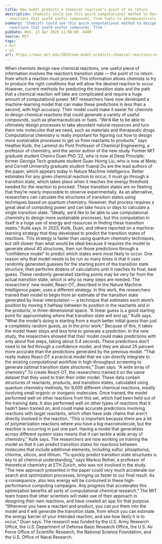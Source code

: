 ```yaml
---
title: New model predicts a chemical reaction’s point of no return
description: Chemists could use this quick computational method to design more efficient
  reactions that yield useful compounds, from fuels to pharmaceuticals.
summary: 'Chemists could use this quick computational method to design more efficient
  reactions that yield useful compounds, from '
pubDate: Wed, 23 Apr 2025 11:00:00 -0400
source: MIT
tags:
- mit
- ai
url: https://news.mit.edu/2025/new-model-predicts-chemical-reactions-no-return-point-0423
---
```


When chemists design new chemical reactions, one useful piece of information involves the reaction’s transition state — the point of no return from which a reaction must proceed.
This information allows chemists to try to produce the right conditions that will allow the desired reaction to occur. However, current methods for predicting the transition state and the path that a chemical reaction will take are complicated and require a huge amount of computational power.
MIT researchers have now developed a machine-learning model that can make these predictions in less than a second, with high accuracy. Their model could make it easier for chemists to design chemical reactions that could generate a variety of useful compounds, such as pharmaceuticals or fuels.
“We’d like to be able to ultimately design processes to take abundant natural resources and turn them into molecules that we need, such as materials and therapeutic drugs. Computational chemistry is really important for figuring out how to design more sustainable processes to get us from reactants to products,” says Heather Kulik, the Lammot du Pont Professor of Chemical Engineering, a professor of chemistry, and the senior author of the new study.
Former MIT graduate student Chenru Duan PhD ’22, who is now at Deep Principle; former Georgia Tech graduate student Guan-Horng Liu, who is now at Meta; and Cornell University graduate student Yuanqi Du are the lead authors of the paper, which appears today in Nature Machine Intelligence.
Better estimates
For any given chemical reaction to occur, it must go through a transition state, which takes place when it reaches the energy threshold needed for the reaction to proceed. These transition states are so fleeting that they’re nearly impossible to observe experimentally.
As an alternative, researchers can calculate the structures of transition states using techniques based on quantum chemistry. However, that process requires a great deal of computing power and can take hours or days to calculate a single transition state.
“Ideally, we’d like to be able to use computational chemistry to design more sustainable processes, but this computation in itself is a huge use of energy and resources in finding these transition states,” Kulik says.
In 2023, Kulik, Duan, and others reported on a machine-learning strategy that they developed to predict the transition states of reactions. This strategy is faster than using quantum chemistry techniques, but still slower than what would be ideal because it requires the model to generate about 40 structures, then run those predictions through a “confidence model” to predict which states were most likely to occur.
One reason why that model needs to be run so many times is that it uses randomly generated guesses for the starting point of the transition state structure, then performs dozens of calculations until it reaches its final, best guess. These randomly generated starting points may be very far from the actual transition state, which is why so many steps are needed.
The researchers’ new model, React-OT, described in the Nature Machine Intelligence paper, uses a different strategy. In this work, the researchers trained their model to begin from an estimate of the transition state generated by linear interpolation — a technique that estimates each atom’s position by moving it halfway between its position in the reactants and in the products, in three-dimensional space.
“A linear guess is a good starting point for approximating where that transition state will end up,” Kulik says. “What the model’s doing is starting from a much better initial guess than just a completely random guess, as in the prior work.”
Because of this, it takes the model fewer steps and less time to generate a prediction. In the new study, the researchers showed that their model could make predictions with only about five steps, taking about 0.4 seconds. These predictions don’t need to be fed through a confidence model, and they are about 25 percent more accurate than the predictions generated by the previous model.
“That really makes React-OT a practical model that we can directly integrate to the existing computational workflow in high-throughput screening to generate optimal transition state structures,” Duan says.
“A wide array of chemistry”
To create React-OT, the researchers trained it on the same dataset that they used to train their older model. These data contain structures of reactants, products, and transition states, calculated using quantum chemistry methods, for 9,000 different chemical reactions, mostly involving small organic or inorganic molecules.
Once trained, the model performed well on other reactions from this set, which had been held out of the training data. It also performed well on other types of reactions that it hadn’t been trained on, and could make accurate predictions involving reactions with larger reactants, which often have side chains that aren’t directly involved in the reaction.
“This is important because there are a lot of polymerization reactions where you have a big macromolecule, but the reaction is occurring in just one part. Having a model that generalizes across different system sizes means that it can tackle a wide array of chemistry,” Kulik says.
The researchers are now working on training the model so that it can predict transition states for reactions between molecules that include additional elements, including sulfur, phosphorus, chlorine, silicon, and lithium.
“To quickly predict transition state structures is key to all chemical understanding,” says Markus Reiher, a professor of theoretical chemistry at ETH Zurich, who was not involved in the study. “The new approach presented in the paper could very much accelerate our search and optimization processes, bringing us faster to our final result. As a consequence, also less energy will be consumed in these high-performance computing campaigns. Any progress that accelerates this optimization benefits all sorts of computational chemical research.”
The MIT team hopes that other scientists will make use of their approach in designing their own reactions, and have created an app for that purpose.
“Whenever you have a reactant and product, you can put them into the model and it will generate the transition state, from which you can estimate the energy barrier of your intended reaction, and see how likely it is to occur,” Duan says.
The research was funded by the U.S. Army Research Office, the U.S. Department of Defense Basic Research Office, the U.S. Air Force Office of Scientific Research, the National Science Foundation, and the U.S. Office of Naval Research.